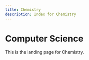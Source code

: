 ```yaml
---
title: Chemistry
description: Index for Chemistry
---
```


# Computer Science

This is the landing page for Chemistry.
